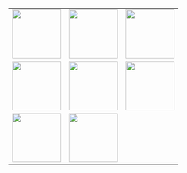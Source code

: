 <table>
  <tbody>
    <tr>
      <td align="center" valign="top" width="33.33%">
        <img src="https://gist.github.com/assets/111455900/da253e80-f285-49b0-b3ec-fd966ceafcac" style="width:100px;">
      </td>
      <td align="center" valign="top" width="33.33%">
        <img src="https://gist.github.com/assets/111455900/67538e0e-5f77-402a-aded-e9f33179b969" style="width:100px;">
      </td>
      <td align="center" valign="top" width="33.33%">
        <img src="https://gist.github.com/assets/111455900/92d428ae-e236-4d1b-8d7c-9e713d3b76ab" style="width:100px;">
      </td>
    </tr>
    <tr>
      <td align="center" valign="top" width="33.33%">
        <img src="https://gist.github.com/assets/111455900/3d89b9eb-8d8a-4647-9495-9d4f331cd74f" style="width:100px;">
      </td>
      <td align="center" valign="top" width="33.33%">
        <img src="https://gist.github.com/assets/111455900/f977a88b-7daf-497c-9136-fdc5ad82e575" style="width:100px;">
      </td>
      <td align="center" valign="top" width="33.33%">
        <img src="https://gist.github.com/assets/111455900/18533495-fac8-4e08-bf51-095bb47aabcb" style="width:100px;">
      </td>
    </tr>
    <tr>
      <td align="center" valign="top" width="33.33%">
        <img src="https://gist.github.com/assets/111455900/600a21e8-315f-40a8-be78-0f7588885a28" style="width:100px;">
      </td>
      <td align="center" valign="top" width="33.33%">
        <img src="https://gist.github.com/assets/111455900/f6c8f890-2bd2-407b-97d4-b46c063d9e61" style="width:100px;">
      </td>
      <td align="center" valign="top" width="33.33%">
      </td>
    </tr>
  </tbody>
</table>
